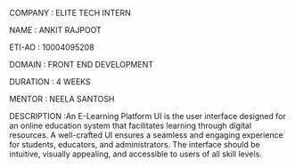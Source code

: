 COMPANY : ELITE TECH INTERN

NAME : ANKIT RAJPOOT

ETI-AO : 10004095208

DOMAIN : FRONT END DEVELOPMENT

DURATION : 4 WEEKS

MENTOR : NEELA SANTOSH

DESCRIPTION :An E-Learning Platform UI is the user interface designed for an online education system that facilitates learning through digital resources. A well-crafted UI ensures a seamless and engaging experience for students, educators, and administrators. The interface should be intuitive, visually appealing, and accessible to users of all skill levels.

<!-- Uploading "Screenshot 2025-03-15 at 9.53.35 PM[1].png"... -->
